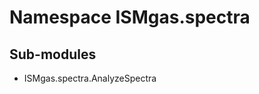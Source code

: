 Namespace ISMgas.spectra
========================

Sub-modules
-----------
* ISMgas.spectra.AnalyzeSpectra